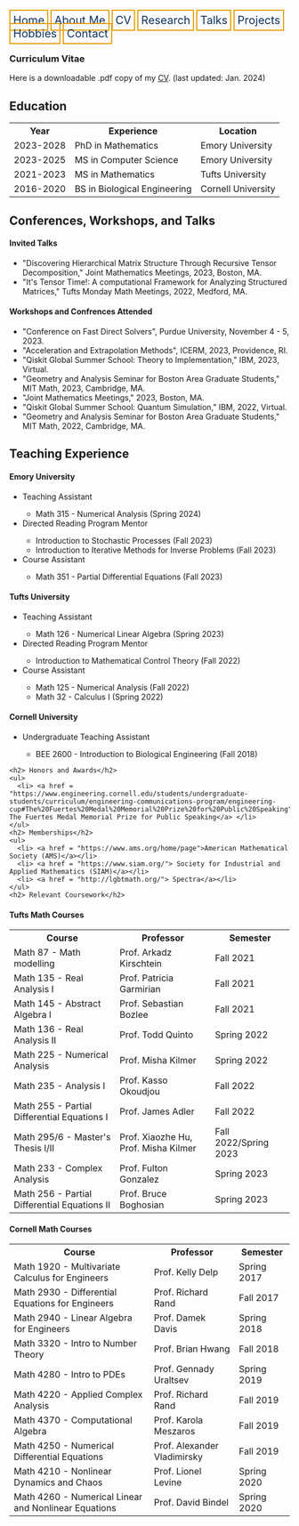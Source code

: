 <html lang="en-US">
<head>
<style>
th, td {
  border-style: none;

body {
  margin: 0;
  font-family: Arial, Helvetica, sans-serif;
}

.topnav {
  overflow: hidden;
  background-color: #333;
}

.topnav a {
  float: left;
  color: #0E315F;
  border:2px solid #E69F0A;
  text-align: center;
  padding: 20px 24px;
  text-decoration: none;
  font-size: 17px;
}

.topnav a:hover {
  background-color: #ddd;
  color: black;
}

.topnav a.active {
  background-color: #04AA6D;
  color: white;
}

</style>
</head>
<body>
 
  
 <div class= "topnav">
  <a style = "color: #0E315F; font-size: 20px; border: 2px solid #E69F0A; padding: 5px; text-decoration: none;" href="mtscott.github.io/index.md">Home</a>
  <a style = "color: #0E315F; font-size: 20px; border: 2px solid #E69F0A; padding: 5px; text-decoration: none;" href="/about.html">About Me</a>
  <a style = "color: #0E315F; font-size: 20px; border: 2px solid #E69F0A; padding: 5px; text-decoration: none;" href="/vita.html">CV</a>
  <a style = "color: #0E315F; font-size: 20px; border: 2px solid #E69F0A; padding: 5px; text-decoration: none;" href="/research.html">Research</a>
  <a style = "color: #0E315F; font-size: 20px; border: 2px solid #E69F0A; padding: 5px; text-decoration: none;" href="/talks.html">Talks</a>
  <a style = "color: #0E315F; font-size: 20px; border: 2px solid #E69F0A; padding: 5px; text-decoration: none;" href="/projects.html">Projects</a>
  <a style = "color: #0E315F; font-size: 20px; border: 2px solid #E69F0A; padding: 5px; text-decoration: none;" href="/hobbies.html">Hobbies</a>
  <a style = "color: #0E315F; font-size: 20px; border: 2px solid #E69F0A; padding: 5px; text-decoration: none;" href="/contact.html">Contact</a>
 </div>

  <section>
  <article>
    <h1>Curriculum Vitae</h1>
    <p> Here is a downloadable .pdf copy of my <a  href = "CV_MitchellScott.pdf" target="_blank"> CV</a>. (last updated: Jan. 2024)</p>
    <h2> Education</h2>
    <table>
      <tr>
    <th>Year</th>
    <th>Experience</th>
    <th>Location</th>
  </tr>
      <tr>
    <td>2023-2028</td>
    <td>PhD in Mathematics</td>
    <td>Emory University</td>
  </tr>
      <tr>
    <td>2023-2025</td>
    <td>MS in Computer Science</td>
    <td>Emory University</td>
  </tr>
      <tr>
    <td>2021-2023</td>
    <td>MS in Mathematics</td>
    <td>Tufts University</td>
  </tr>
  <tr>
    <td>2016-2020</td>
    <td>BS in Biological Engineering</td>
    <td>Cornell University</td>
  </tr>
    </table>
    <h2> Conferences, Workshops, and Talks</h2>
    <h4> Invited Talks </h4>
    <ul>
      <li>"Discovering Hierarchical Matrix Structure Through Recursive Tensor Decomposition," Joint Mathematics Meetings, 2023, Boston, MA.</li>
      <li>"It's Tensor Time!: A computational Framework for Analyzing Structured Matrices," Tufts Monday Math Meetings, 2022, Medford, MA.</li>
    </ul>
    <h4> Workshops and Confrences Attended </h4>
    <ul>
      <li>"Conference on Fast Direct Solvers", Purdue University, November 4 - 5, 2023.</li>
      <li>"Acceleration and Extrapolation Methods", ICERM, 2023, Providence, RI. </li>
      <li>"Qiskit Global Summer School: Theory to Implementation," IBM, 2023, Virtual.  </li>
      <li>"Geometry and Analysis Seminar for Boston Area Graduate Students," MIT Math, 2023, Cambridge, MA. </li>
      <li>"Joint Mathematics Meetings," 2023, Boston, MA.</li>
      <li>"Qiskit Global Summer School: Quantum Simulation," IBM, 2022, Virtual.  </li>
      <li>"Geometry and Analysis Seminar for Boston Area Graduate Students," MIT Math, 2022, Cambridge, MA. </li>
    </ul>
    <h2> Teaching Experience</h2>
    <h4> Emory University </h4>
    <ul>
      <li>Teaching Assistant </li>
      <ul>
        <li>Math 315 - Numerical Analysis (Spring 2024)</li>
      </ul>
      <li>Directed Reading Program Mentor</li>
      <ul>
        <li>Introduction to Stochastic Processes (Fall 2023)</li>
        <li>Introduction to Iterative Methods for Inverse Problems (Fall 2023)</li>
      </ul>
      <li> Course Assistant </li>
      <ul>
        <li>Math 351 - Partial Differential Equations (Fall 2023)</li>
      </ul>
    </ul>
    <h4> Tufts University </h4>
    <ul>
      <li>Teaching Assistant </li>
      <ul>
        <li>Math 126 - Numerical Linear Algebra (Spring 2023)</li>
      </ul>
      <li>Directed Reading Program Mentor</li>
      <ul>
        <li>Introduction to Mathematical Control Theory (Fall 2022)</li>
      </ul>
      <li> Course Assistant </li>
      <ul>
        <li>Math 125 - Numerical Analysis (Fall 2022)</li>
        <li>Math 32 - Calculus I (Spring 2022)</li>
      </ul>
    </ul>
    <h4> Cornell University </h4>
    <ul>
        <li> Undergraduate Teaching Assistant</li>
        <ul>
            <li>BEE 2600 - Introduction to Biological Engineering (Fall 2018)</li>
        </ul>
    </ul>

    <h2> Honors and Awards</h2>
    <ul> 
      <li> <a href = "https://www.engineering.cornell.edu/students/undergraduate-students/curriculum/engineering-communications-program/engineering-cup#The%20Fuertes%20Medal%20Memorial%20Prize%20for%20Public%20Speaking"> The Fuertes Medal Memorial Prize for Public Speaking</a> </li>
    </ul>
    <h2> Memberships</h2>
    <ul> 
      <li> <a href = "https://www.ams.org/home/page">American Mathematical Society (AMS)</a></li>
      <li> <a href = "https://www.siam.org/"> Society for Industrial and Applied Mathematics (SIAM)</a></li>
      <li> <a href = "http://lgbtmath.org/"> Spectra</a></li>
    </ul>
    <h2> Relevant Coursework</h2>
<h4>Tufts Math Courses </h4>
<table>
  <tr>
    <th>Course</th>
    <th>Professor</th>
    <th>Semester</th>
  </tr>
  <tr>
    <td>Math 87 - Math modelling</td>
    <td>Prof. Arkadz Kirschtein</td>
    <td>Fall 2021</td>
  </tr>
  <tr>
    <td>Math 135 - Real Analysis I</td>
    <td>Prof. Patricia Garmirian</td>
    <td>Fall 2021</td>
  </tr>
  <tr>
    <td>Math 145 - Abstract Algebra I</td>
    <td>Prof. Sebastian Bozlee</td>
    <td>Fall 2021</td>
  </tr>
  <tr>
    <td>Math 136 - Real Analysis II</td>
    <td>Prof. Todd Quinto</td>
    <td>Spring 2022</td>
  </tr>
  <tr>
    <td>Math 225 - Numerical Analysis</td>
    <td>Prof. Misha Kilmer</td>
    <td>Spring 2022</td>
  </tr>
  <tr>
    <td>Math 235 - Analysis I</td>
    <td>Prof. Kasso Okoudjou</td>
    <td>Fall 2022</td>
  </tr>
  <tr>
    <td>Math 255 - Partial Differential Equations I</td>
    <td>Prof. James Adler</td>
    <td>Fall 2022</td>
  </tr>
  <tr>
    <td>Math 295/6 - Master's Thesis I/II</td>
    <td>Prof. Xiaozhe Hu, Prof. Misha Kilmer</td>
    <td>Fall 2022/Spring 2023</td>
  </tr>
  <tr>
    <td>Math 233 - Complex Analysis</td>
    <td>Prof. Fulton Gonzalez</td>
    <td>Spring 2023</td>
  </tr>
  <tr>
    <td>Math 256 - Partial Differential Equations II</td>
    <td>Prof. Bruce Boghosian </td>
    <td>Spring 2023</td>
  </tr> 
</table>
<h4> Cornell Math Courses</h4>
<table>
  <tr>
    <th>Course</th>
    <th>Professor</th>
    <th>Semester</th>
  </tr>
  <tr>
    <td>Math 1920 - Multivariate Calculus for Engineers</td>
    <td>Prof. Kelly Delp</td>
    <td>Spring 2017</td>
  </tr>
  <tr>
    <td>Math 2930 - Differential Equations for Engineers</td>
    <td>Prof. Richard Rand</td>
    <td>Fall 2017</td>
  </tr>
  <tr>
    <td>Math 2940 - Linear Algebra for Engineers</td>
    <td>Prof. Damek Davis</td>
    <td>Spring 2018</td>
  </tr>
  <tr>
    <td>Math 3320 - Intro to Number Theory</td>
    <td>Prof. Brian Hwang</td>
    <td>Fall 2018</td>
  </tr>
  <tr>
    <td>Math  4280 - Intro to PDEs</td>
    <td>Prof. Gennady Uraltsev</td>
    <td>Spring 2019</td>
  </tr>
  <tr>
    <td>Math  4220 - Applied Complex Analysis</td>
    <td>Prof. Richard Rand</td>
    <td>Fall 2019</td>
  </tr>
  <tr>
    <td>Math  4370 - Computational Algebra</td>
    <td>Prof. Karola Meszaros</td>
    <td>Fall 2019</td>
  </tr>
  <tr>
    <td>Math 4250 - Numerical Differential Equations</td>
    <td>Prof. Alexander Vladimirsky</td>
    <td>Fall 2019</td>
  </tr>
  <tr>
    <td>Math 4210 - Nonlinear Dynamics and Chaos</td>
    <td>Prof. Lionel Levine</td>
    <td>Spring 2020</td>
  </tr>
  <tr>
    <td>Math 4260 - Numerical Linear and Nonlinear Equations</td>
    <td>Prof. David Bindel</td>
    <td>Spring 2020</td>
  </tr>
</table>
  </article>

</section>


</body>
</html>
